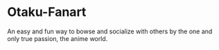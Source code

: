 # Otaku-Fanart
An easy and fun way to bowse and socialize with others by the one and only true passion, the anime world.
